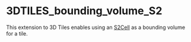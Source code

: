 # 3DTILES_bounding_volume_S2

This extension to 3D Tiles enables using an [S2Cell](http://s2geometry.io/devguide/s2cell_hierarchy) as a bounding volume for a tile.